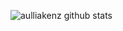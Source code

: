 




![aulliakenz github stats](https://github-readme-stats.vercel.app/api?username=aulliakenz&count_private=true)

 
